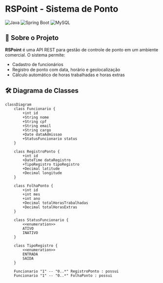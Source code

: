 # RSPoint - Sistema de Ponto

![Java](https://img.shields.io/badge/Java-21-blue?style=for-the-badge&logo=openjdk)
![Spring Boot](https://img.shields.io/badge/Spring%20Boot-3.4-brightgreen?style=for-the-badge&logo=spring)
![MySQL](https://img.shields.io/badge/MySQL-8.0-orange?style=for-the-badge&logo=mysql)

## 📌 Sobre o Projeto

**RSPoint** é uma API REST para gestão de controle de ponto em um ambiente comercial. O sistema permite:

- Cadastro de funcionários
- Registro de ponto com data, horário e geolocalização
- Cálculo automático de horas trabalhadas e horas extras

## 🛠️ Diagrama de Classes

```mermaid
classDiagram
    class Funcionario {
        +int id
        +String nome
        +String cpf
        +String email
        +String cargo
        +Date dataAdmissao
        +StatusFuncionario status
    }

    class RegistroPonto {
        +int id
        +DateTime dataRegistro
        +TipoRegistro tipoRegistro
        +Decimal latitude
        +Decimal longitude
    }

    class FolhaPonto {
        +int id
        +int mes
        +int ano
        +Decimal totalHorasTrabalhadas
        +Decimal totalHorasExtras
    }

    class StatusFuncionario {
        <<enumeration>>
        ATIVO
        INATIVO
    }

    class TipoRegistro {
        <<enumeration>>
        ENTRADA
        SAIDA
    }

    Funcionario "1" -- "0..*" RegistroPonto : possui
    Funcionario "1" -- "0..*" FolhaPonto : possui



